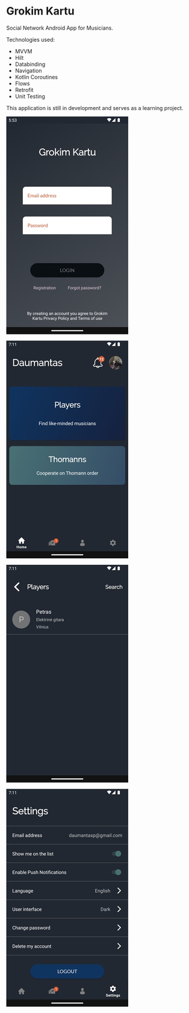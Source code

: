 # Grokim Kartu

Social Network Android App for Musicians.

Technologies used:
- MVVM
- Hilt
- Databinding
- Navigation
- Kotlin Coroutines
- Flows
- Retrofit
- Unit Testing

This application is still in development and serves as a learning project.

![Screenshot_01](screenshots/Screenshot_01.jpg)

![Screenshot_02](screenshots/Screenshot_02.jpg)

![Screenshot_03](screenshots/Screenshot_03.jpg)

![Screenshot_04](screenshots/Screenshot_04.jpg)
